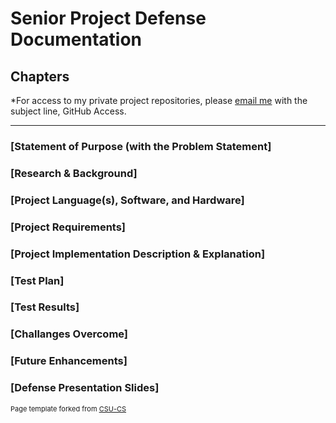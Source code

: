 Senior Project Defense Documentation
=========

Chapters
--------------------

*For access to my private project repositories, please [email me](mailto:MANeitzel@csustudent.net?subject=GitHub%20Access) with the subject line, GitHub Access.

---
### [Statement of Purpose (with the Problem Statement]

### [Research & Background]

### [Project Language(s), Software, and Hardware]

### [Project Requirements]

### [Project Implementation Description & Explanation]

### [Test Plan]

### [Test Results]

### [Challanges Overcome]

### [Future Enhancements]

### [Defense Presentation Slides]

<p style="font-size:11px">Page template forked from <a href="https://github.com/csu-cs/csci-portfolio">CSU-CS</a></p>
<!-- Remove above link if you don't want to attributive -->
